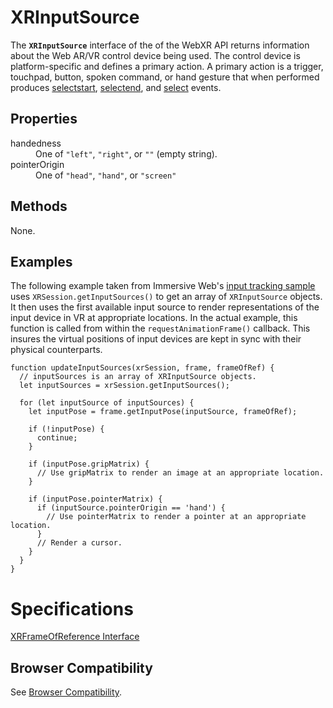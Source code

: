 # XRInputSource

The **`XRInputSource`** interface of the of the WebXR API returns information about the Web AR/VR control device being used. The control device is platform-specific and defines a primary action. A primary action is a trigger, touchpad, button, spoken command, or hand gesture that when performed produces <a href="selectstart">selectstart</a>, <a href="selectend">selectend</a>, and <a href="select">select</a> events.

## Properties

<dl>
  <dt>handedness</dt>
  <dd>One of <code>"left"</code>, <code>"right"</code>, or <code>""</code> (empty string).</dd>
  <dt>pointerOrigin</dt>
  <dd>One of <code>"head"</code>, <code>"hand"</code>, or <code>"screen"</code></dd>
</dl>

## Methods

None.

## Examples

The following example taken from Immersive Web's [input tracking sample](https://github.com/immersive-web/webxr-samples/blob/master/input-tracking.html) uses `XRSession.getInputSources()` to get an array of `XRInputSource` objects. It then uses the first available input source to render representations of the input device in VR at appropriate locations. In the actual example, this function is called from within the `requestAnimationFrame()` callback. This insures the virtual positions of input devices are kept in sync with their physical counterparts.

```
function updateInputSources(xrSession, frame, frameOfRef) {
  // inputSources is an array of XRInputSource objects.
  let inputSources = xrSession.getInputSources();

  for (let inputSource of inputSources) {
    let inputPose = frame.getInputPose(inputSource, frameOfRef);

    if (!inputPose) {
      continue;
    }

    if (inputPose.gripMatrix) {
      // Use gripMatrix to render an image at an appropriate location.
    }

    if (inputPose.pointerMatrix) {
      if (inputSource.pointerOrigin == 'hand') {
        // Use pointerMatrix to render a pointer at an appropriate location.
      }
      // Render a cursor.
    }
  }
}
```

# Specifications

[XRFrameOfReference Interface](https://immersive-web.github.io/webxr/#xrinputsource-interface)

## Browser Compatibility

See [Browser Compatibility](compatibility).
